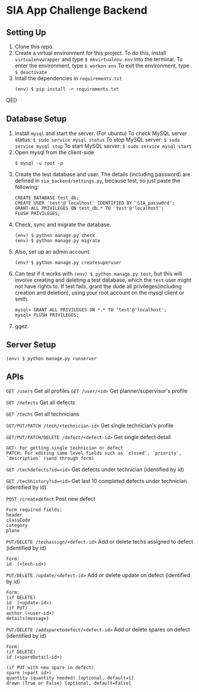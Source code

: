 # SIA App Challenge Backend

Setting Up
----------
1. Clone this repo.
2. Create a virtual environment for this project. To do this, install `virtualenvwrapper` and type `$ mkvirtualenv env` into the terminal.
    To enter the environment, type `$ workon env`
    To exit the environment, type `$ deactivate`
3. Intall the dependencies in `requirements.txt`
    ```
    (env) $ pip install -r requirements.txt
    ```
QED

Database Setup
---------
1. Install `mysql` and start the server.
    (For ubuntu)
    To check MySQL server status: `$ sudo service mysql status`
    To stop MySQL server: `$ sudo service mysql stop`
    To start MySQL server: `$ sudo service mysql start`
2. Open mysql from the client-side
    ```
    $ mysql -u root -p
    ```
3. Create the test database and user. The details (including password) are
defined in `sia_backend/settings.py`, because test, so just paste the following:
    ```
    CREATE DATABASE test_db;
    CREATE USER 'test'@'localhost' IDENTIFIED BY 'SIA_passw0rd';
    GRANT ALL PRIVILEGES ON test_db.* TO 'test'@'localhost';
    FLUSH PRIVILEGES;
    ```
4. Check, sync and migrate the database.
    ```
    (env) $ python manage.py check
    (env) $ python manage.py migrate
    ```
5. Also, set up an admin account.
    ```
    (env) $ python manage.py createsuperuser
    ```
6. Can test if it works with `(env) $ python manage.py test`, but this will
involve creating and deleting a test database, which the `test` user might not
have rights to. If test fails, grant the dude all privileges(including creation
and deletion), using your root account on the mysql client or smth.
    ```
    mysql> GRANT ALL PRIVILEGES ON *.* TO 'test'@'localhost';
    mysql> FLUSH PRIVILEGES;
    ```
7. ggez.

Server Setup
---------
```
(env) $ python manage.py runserver
```

APIs
---------

`GET /users`                    Get all profiles
`GET /user/<id>`                Get planner/supervisor's profile

`GET /defects`                  Get all defects

`GET /techs`                    Get all technicians

`GET/PUT/PATCH /tech/<technician-id>`     Get single technician's profile

`GET/PUT/PATCH/DELETE /defect/<defect-id>`       Get single defect detail

```
GET: For getting single technician or defect
PATCH: For editing same level fields such as `closed`, `priority`, `description` (send through form)
```

`GET /techdefects?id=<id>`      Get defects under technician (identified by id)

`GET /techhistory?id=<id>`      Get last 10 completed defects under technician (identified by id)

`POST /createdefect`            Post new defect
```
Form required fields:
header
classCode
category
plane
```

`PUT/DELETE /techassign/<defect-id>`       Add or delete techs assigned to defect (identified by id)
```
Form:
id  (<tech-id>)
```

`PUT/DELETE /update/<defect-id>`       Add or delete update on defect (identified by id)
```
Form:
(if DELETE)
id  (<update-id>)
(if PUT)
author (<user-id>)
details(message)
```

`PUT/DELETE /addsparetodefect/<defect-id>`       Add or delete spares on defect (identified by id)
```
Form:
(if DELETE)
id (<spareDetail-id>)

(if PUT with new spare in defect)
spare (<part id>)
quantity (quantity needed) [optional, default=1]
drawn (True or False) [optional, default=False]
```
